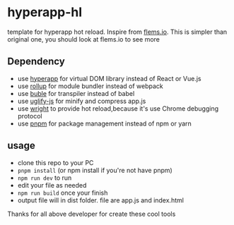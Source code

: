 # hyperapp-hl
template for hyperapp hot reload. Inspire from [flems.io](https://github.com/porsager/flems). This is simpler than original one, you should look at flems.io to see more

## Dependency
* use [hyperapp](https://github.com/hyperapp/hyperapp) for virtual DOM library instead of React or Vue.js
* use [rollup](https://rollupjs.org/) for module bundler instead of webpack
* use [buble](https://buble.surge.sh) for transpiler instead of babel
* use [uglify-js](https://github.com/mishoo/UglifyJS) for minify and compress app.js
* use [wright](https://github.com/porsager/wright) to provide hot reload,because it's use Chrome debugging protocol
* use [pnpm](https://github.com/pnpm/pnpm) for package management instead of npm or yarn

## usage
* clone this repo to your PC
* `pnpm install` (or npm install if you're not have pnpm)
* `npm run dev` to run
* edit your file as needed
* `npm run build` once your finish
* output file will in dist folder. file are app.js and index.html

Thanks for all above developer for create these cool tools
